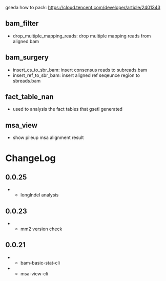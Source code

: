 gseda
how to pack: https://cloud.tencent.com/developer/article/2401343

## bam_filter

* drop_multiple_mapping_reads: drop multiple mapping reads from aligned bam

## bam_surgery

* insert_cs_to_sbr_bam: insert consensus reads to subreads.bam
* insert_ref_to_sbr_bam: insert aligned ref seqeunce region to sbreads.bam

## fact_table_nan

* used to analysis the fact tables that gsetl generated

## msa_view

* show pileup msa alignment result


# ChangeLog

## 0.0.25

* + longIndel analysis

## 0.0.23

* + mm2 version check

## 0.0.21

* + bam-basic-stat-cli
* + msa-view-cli
